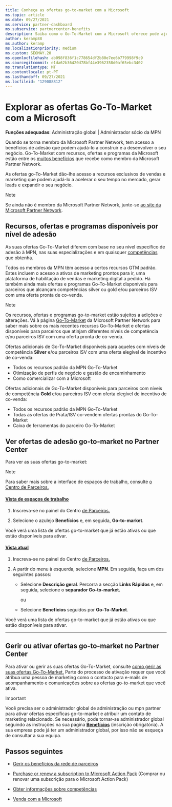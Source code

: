 ```yaml
---
title: Conheça as ofertas go-to-market com a Microsoft
ms.topic: article
ms.date: 09/27/2021
ms.service: partner-dashboard
ms.subservice: partnercenter-benefits
description: Saiba como o Go-To-Market com a Microsoft oferece pode ajudar a acelerar o tempo para o mercado, gerar leads e expandir o seu negócio.
author: keramp88
ms.author: keramp
ms.localizationpriority: medium
ms.custom: SEOMAY.20
ms.openlocfilehash: ab098f836f1c778654df2b80e7ee6b779998f9c9
ms.sourcegitcommit: e1da62b36420d78bf44e3962358d0af65ebc3402
ms.translationtype: MT
ms.contentlocale: pt-PT
ms.lasthandoff: 09/27/2021
ms.locfileid: "129088812"
---
```

# <a name="explore-your-go-to-market-with-microsoft-offers"></a>Explorar as ofertas Go-To-Market com a Microsoft

**Funções adequadas**: Administração global | Administrador sócio da MPN

Quando se torna membro da Microsoft Partner Network, tem acesso a benefícios de adesão que podem ajudá-lo a construir e a desenvolver o seu negócio. Go-To-Market com recursos, ofertas e programas da Microsoft estão entre os [muitos benefícios](https://partner.microsoft.com/manage-your-partner-network-benefits) que recebe como membro da Microsoft Partner Network.

As ofertas go-To-Market dão-lhe acesso a recursos exclusivos de vendas e marketing que podem ajudá-lo a acelerar o seu tempo no mercado, gerar leads e expandir o seu negócio.

> [!NOTE]
> Se ainda não é membro da Microsoft Partner Network, junte-se [ao site da Microsoft Partner Network](https://partner.microsoft.com/membership).

## <a name="go-to-market-resources-offers-and-programs-available-by-membership-level"></a>Recursos, ofertas e programas disponíveis por nível de adesão

As suas ofertas Go-To-Market diferem com base no seu nível específico de adesão à MPN, nas suas especializações e em quaisquer [competências](learn-about-competencies.md) que obtenha.

Todos os membros da MPN têm acesso a certos recursos GTM padrão. Estes incluem o acesso a ativos de marketing prontos para ir, uma plataforma de habilitação de vendas e marketing digital a pedido. Há também ainda mais ofertas e programas Go-To-Market disponíveis para parceiros que alcançam competências silver ou gold e/ou parceiros ISV com uma oferta pronta de co-venda.

> [!NOTE]
> Os recursos, ofertas e programas go-to-market estão sujeitos a adições e alterações. Vá à página [Go-To-Market](https://partner.microsoft.com/membership/go-to-market) da Microsoft Partner Network para saber mais sobre os mais recentes recursos Go-To-Market e ofertas disponíveis para parceiros que atinjam diferentes níveis de competência e/ou parceiros ISV com uma oferta pronta de co-venda.

Ofertas adicionais de Go-To-Market disponíveis para aqueles com níveis de competência **Silver** e/ou parceiros ISV com uma oferta elegível de incentivo de co-venda:

- Todos os recursos padrão da MPN Go-To-Market
- Otimização de perfis de negócio e gestão de encaminhamento
- Como comercializar com a Microsoft

Ofertas adicionais de Go-To-Market disponíveis para parceiros com níveis de competência **Gold** e/ou parceiros ISV com oferta elegível de incentivo de co-venda:

- Todos os recursos padrão da MPN Go-To-Market
- Todas as ofertas de Prata/ISV co-vendem ofertas prontas do Go-To-Market
- Caixa de ferramentas do parceiro Go-To-Market 

## <a name="view-go-to-market-membership-offers-in-partner-center"></a>Ver ofertas de adesão go-to-market no Partner Center

Para ver as suas ofertas go-to-market:

> [!NOTE]
> Para saber mais sobre a interface de espaços de trabalho, consulte [o Centro de Parceiros.](get-around-partner-center.md#turn-workspaces-on-and-off)

#### <a name="workspaces-view"></a>[Vista de espaços de trabalho](#tab/workspaces-view)

1. Inscreva-se no painel do Centro [de Parceiros.](https://partner.microsoft.com/dashboard)

2. Selecione o azulejo **Benefícios** e, em seguida,  **Go-to-market**.

Você verá uma lista de ofertas go-to-market que já estão ativas ou que estão disponíveis para ativar.

#### <a name="current-view"></a>[Vista atual](#tab/current-view)

1. Inscreva-se no painel do Centro [de Parceiros.](https://partner.microsoft.com/dashboard)

2. A partir do menu à esquerda, selecione **MPN**. Em seguida, faça um dos seguintes passos:

   - Selecione **Descrição geral**. Percorra a secção **Links Rápidos** e, em seguida, selecione o **separador Go-to-market.**

     ou

   - Selecione **Benefícios** seguidos por **Go-To-Market**.

Você verá uma lista de ofertas go-to-market que já estão ativas ou que estão disponíveis para ativar.

* * *

## <a name="manage-or-activate-go-to-market-offers-in-partner-center"></a>Gerir ou ativar ofertas go-to-market no Partner Center

Para ativar ou gerir as suas ofertas Go-To-Market, consulte [como gerir as suas ofertas Go-To-Market.](manage-your-partner-network-benefits.md#manage-go-to-market-offers) Parte do processo de ativação requer que você atribua uma pessoa de marketing como o contacto para e-mails de acompanhamento e comunicações sobre as ofertas go-to-market que você ativa.

> [!IMPORTANT]
> Você precisa ser o administrador global de administração ou mpn partner para ativar ofertas específicas go-to-market e atribuir um contato de marketing relacionado. Se necessário, pode tornar-se administrador global seguindo as instruções na sua página [ **Benefícios**](https://partnercenter.microsoft.com/pcv/partnership/benefits) (inscrição obrigatória). A sua empresa pode já ter um administrador global, por isso não se esqueça de consultar a sua equipa.

## <a name="next-steps"></a>Passos seguintes

- [Gerir os benefícios da rede de parceiros](manage-your-partner-network-benefits.md)

- [Purchase or renew a subscription to Microsoft Action Pack](mpn-get-action-pack.md) (Comprar ou renovar uma subscrição para o Microsoft Action Pack)

- [Obter informações sobre competências](learn-about-competencies.md)

- [Venda com a Microsoft](https://partner.microsoft.com/membership/sell-with-microsoft)
